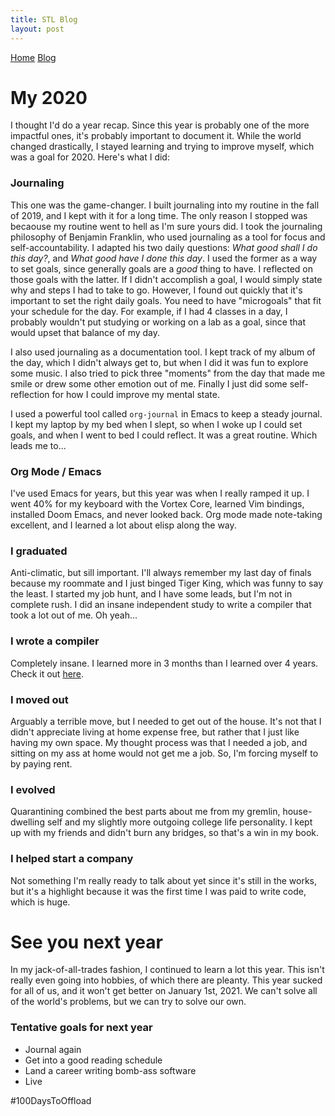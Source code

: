 ```yaml
---
title: STL Blog
layout: post
---
```


<head>
  <meta charset="UTF-8">  
  <title>time to open blogs...</title>
  <link rel="shortcut icon" href="favicon.ico">
</head>
<div id="topbar">
  <a href="../index.html">Home</a> <a href="../blogindex.html">Blog</a>
</div>

# My 2020

I thought I'd do a year recap. Since this year is probably one of the more impactful ones, it's probably important to document it. While the world changed drastically, I stayed learning and trying to improve myself, which was a goal for 2020. Here's what I did:

### Journaling

This one was the game-changer. I built journaling into my routine in the fall of 2019, and I kept with it for a long time. The only reason I stopped was becaouse my routine went to hell as I'm sure yours did. I took the journaling philosophy of Benjamin Franklin, who used journaling as a tool for focus and self-accountability. I adapted his two daily questions: *What good shall I do this day?*, and *What good have I done this day*. I used the former as a way to set goals, since generally goals are a *good* thing to have. I reflected on those goals with the latter. If I didn't accomplish a goal, I would simply state why and steps I had to take to go. However, I found out quickly that it's important to set the right daily goals. You need to have "microgoals" that fit your schedule for the day. For example, if I had 4 classes in a day, I probably wouldn't put studying or working on a lab as a goal, since that would upset that balance of my day.

I also used journaling as a documentation tool. I kept track of my album of the day, which I didn't always get to, but when I did it was fun to explore some music. I also tried to pick three "moments" from the day that made me smile or drew some other emotion out of me. Finally I just did some self-reflection for how I could improve my mental state.

I used a powerful tool called `org-journal` in Emacs to keep a steady journal. I kept my laptop by my bed when I slept, so when I woke up I could set goals, and when I went to bed I could reflect. It was a great routine. Which leads me to...

### Org Mode / Emacs

I've used Emacs for years, but this year was when I really ramped it up. I went 40% for my keyboard with the Vortex Core, learned Vim bindings, installed Doom Emacs, and never looked back. Org mode made note-taking excellent, and I learned a lot about elisp along the way.

### I graduated

Anti-climatic, but sill important. I'll always remember my last day of finals because my roommate and I just binged Tiger King, which was funny to say the least. I started my job hunt, and I have some leads, but I'm not in complete rush. I did an insane independent study to write a compiler that took a lot out of me. Oh yeah...

### I wrote a compiler

Completely insane. I learned more in 3 months than I learned over 4 years. Check it out [here](https://github.com/ColeW-Picaro/coal-lang).

### I moved out

Arguably a terrible move, but I needed to get out of the house. It's not that I didn't appreciate living at home expense free, but rather that I just like having my own space. My thought process was that I needed a job, and sitting on my ass at home would not get me a job. So, I'm forcing myself to by paying rent.

### I evolved

Quarantining combined the best parts about me from my gremlin, house-dwelling self and my slightly more outgoing college life personality. I kept up with my friends and didn't burn any bridges, so that's a win in my book.

### I helped start a company

Not something I'm really ready to talk about yet since it's still in the works, but it's a highlight because it was the first time I was paid to write code, which is huge.

# See you next year

In my jack-of-all-trades fashion, I continued to learn a lot this year. This isn't really even going into hobbies, of which there are pleanty. This year sucked for all of us, and it won't get better on January 1st, 2021. We can't solve all of the world's problems, but we can try to solve our own.

### Tentative goals for next year

- Journal again
- Get into a good reading schedule
- Land a career writing bomb-ass software
- Live

#100DaysToOffload
